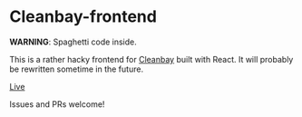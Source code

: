# Cleanbay-frontend

**WARNING**: Spaghetti code inside.

This is a rather hacky frontend for [Cleanbay](https://github.com/Gr3atWh173/cleanbay) built with React. It will probably be rewritten sometime in the future.<br />

[Live](https://cleanbay.netlify.app)<br />

Issues and PRs welcome!
